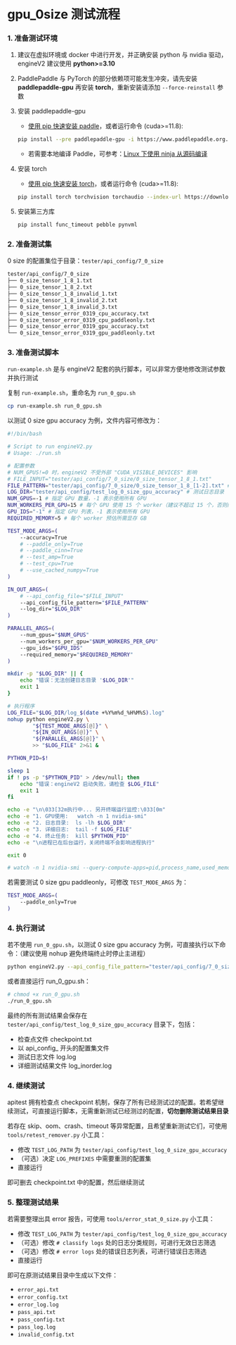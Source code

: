 # gpu_0size 测试流程

### 1. 准备测试环境

1. 建议在虚拟环境或 docker 中进行开发，并正确安装 python 与 nvidia 驱动，engineV2 建议使用 **python>=3.10**

2. PaddlePaddle 与 PyTorch 的部分依赖项可能发生冲突，请先安装 **paddlepaddle-gpu** 再安装 **torch**，重新安装请添加 `--force-reinstall` 参数

3. 安装 paddlepaddle-gpu

   - [使用 pip 快速安装 paddle](https://www.paddlepaddle.org.cn/install/quick?docurl=/documentation/docs/zh/develop/install/pip/linux-pip.html)，或者运行命令 (cuda>=11.8):
   ```bash
   pip install --pre paddlepaddle-gpu -i https://www.paddlepaddle.org.cn/packages/nightly/cu118/
   ```
   - 若需要本地编译 Paddle，可参考：[Linux 下使用 ninja 从源码编译](https://www.paddlepaddle.org.cn/documentation/docs/zh/develop/install/compile/linux-compile-by-ninja.html)

4. 安装 torch

   - [使用 pip 快速安装 torch](https://pytorch.org/get-started/locally/)，或者运行命令 (cuda>=11.8):
   ```bash
   pip install torch torchvision torchaudio --index-url https://download.pytorch.org/whl/cu118
   ```
5. 安装第三方库

   ```bash
   pip install func_timeout pebble pynvml
   ```

### 2. 准备测试集

0 size 的配置集位于目录：`tester/api_config/7_0_size`

```bash
tester/api_config/7_0_size
├── 0_size_tensor_1_8_1.txt
├── 0_size_tensor_1_8_2.txt
├── 0_size_tensor_1_8_invalid_1.txt
├── 0_size_tensor_1_8_invalid_2.txt
├── 0_size_tensor_1_8_invalid_3.txt
├── 0_size_tensor_error_0319_cpu_accuracy.txt
├── 0_size_tensor_error_0319_cpu_paddleonly.txt
├── 0_size_tensor_error_0319_gpu_accuracy.txt
└── 0_size_tensor_error_0319_gpu_paddleonly.txt
```

### 3. 准备测试脚本

`run-example.sh` 是与 engineV2 配套的执行脚本，可以非常方便地修改测试参数并执行测试

复制 `run-example.sh`，重命名为 `run_0_gpu.sh`
```bash
cp run-example.sh run_0_gpu.sh
```

以测试 0 size gpu accuracy 为例，文件内容可修改为：
```bash
#!/bin/bash

# Script to run engineV2.py
# Usage: ./run.sh

# 配置参数
# NUM_GPUS!=0 时，engineV2 不受外部 "CUDA_VISIBLE_DEVICES" 影响
# FILE_INPUT="tester/api_config/7_0_size/0_size_tensor_1_8_1.txt"
FILE_PATTERN="tester/api_config/7_0_size/0_size_tensor_1_8_[1-2].txt" # 测试集 glob 路径
LOG_DIR="tester/api_config/test_log_0_size_gpu_accuracy" # 测试日志目录
NUM_GPUS=-1 # 指定 GPU 数量，-1 表示使用所有 GPU
NUM_WORKERS_PER_GPU=15 # 每个 GPU 使用 15 个 worker（建议不超过 15 个，否则内存会爆）
GPU_IDS="-1" # 指定 GPU 列表，-1 表示使用所有 GPU
REQUIRED_MEMORY=5 # 每个 worker 预估所需显存 GB

TEST_MODE_ARGS=(
	--accuracy=True
	# --paddle_only=True
    # --paddle_cinn=True
	# --test_amp=True
	# --test_cpu=True
	# --use_cached_numpy=True
)

IN_OUT_ARGS=(
    # --api_config_file="$FILE_INPUT"
    --api_config_file_pattern="$FILE_PATTERN"
    --log_dir="$LOG_DIR"
)

PARALLEL_ARGS=(
    --num_gpus="$NUM_GPUS"
    --num_workers_per_gpu="$NUM_WORKERS_PER_GPU"
    --gpu_ids="$GPU_IDS"
    --required_memory="$REQUIRED_MEMORY"
)

mkdir -p "$LOG_DIR" || {
    echo "错误：无法创建日志目录 '$LOG_DIR'"
    exit 1
}

# 执行程序
LOG_FILE="$LOG_DIR/log_$(date +%Y%m%d_%H%M%S).log"
nohup python engineV2.py \
        "${TEST_MODE_ARGS[@]}" \
        "${IN_OUT_ARGS[@]}" \
        "${PARALLEL_ARGS[@]}" \
        >> "$LOG_FILE" 2>&1 &

PYTHON_PID=$!

sleep 1
if ! ps -p "$PYTHON_PID" > /dev/null; then
    echo "错误：engineV2 启动失败，请检查 $LOG_FILE"
    exit 1
fi

echo -e "\n\033[32m执行中... 另开终端运行监控:\033[0m"
echo -e "1. GPU使用:   watch -n 1 nvidia-smi"
echo -e "2. 日志目录:  ls -lh $LOG_DIR"
echo -e "3. 详细日志:  tail -f $LOG_FILE"
echo -e "4. 终止任务:  kill $PYTHON_PID"
echo -e "\n进程已在后台运行，关闭终端不会影响进程执行"

exit 0

# watch -n 1 nvidia-smi --query-compute-apps=pid,process_name,used_memory,gpu_uuid --format=csv
```

若需要测试 0 size gpu paddleonly，可修改 `TEST_MODE_ARGS` 为：
```bash
TEST_MODE_ARGS=(
    --paddle_only=True
)
```

### 4. 执行测试

若不使用 `run_0_gpu.sh`，以测试 0 size gpu accuracy 为例，可直接执行以下命令：（建议使用 nohup 避免终端终止时停止主进程）
```bash
python engineV2.py --api_config_file_pattern="tester/api_config/7_0_size/0_size_tensor_1_8_[1-2].txt" --accuracy=True --num_gpus=-1 --num_workers_per_gpu=15 --required_memory=5 --log_dir="tester/api_config/test_log_0_size_gpu_accuracy" >> "tester/api_config/test_log_0_size_gpu_accuracy/log.log" 2>&1
```

或者直接运行 run_0_gpu.sh：
```bash
# chmod +x run_0_gpu.sh
./run_0_gpu.sh
```

最终的所有测试结果会保存在 `tester/api_config/test_log_0_size_gpu_accuracy` 目录下，包括：
- 检查点文件 checkpoint.txt
- 以 api_config_ 开头的配置集文件
- 测试日志文件 log.log
- 详细测试结果文件 log_inorder.log

### 4. 继续测试

apitest 拥有检查点 checkpoint 机制，保存了所有已经测试过的配置。若希望继续测试，可直接运行脚本，无需重新测试已经测过的配置，**切勿删除测试结果目录**

若存在 skip、oom、crash、timeout 等异常配置，且希望重新测试它们，可使用 `tools/retest_remover.py` 小工具：
- 修改 `TEST_LOG_PATH` 为 `tester/api_config/test_log_0_size_gpu_accuracy`
- （可选）决定 `LOG_PREFIXES` 中需要重测的配置集
- 直接运行

即可删去 checkpoint.txt 中的配置，然后继续测试

### 5. 整理测试结果

若需要整理出具 error 报告，可使用 `tools/error_stat_0_size.py` 小工具：
- 修改 `TEST_LOG_PATH` 为 `tester/api_config/test_log_0_size_gpu_accuracy`
- （可选）修改 `# classify logs` 处的日志分类规则，可进行无效日志筛选
- （可选）修改 `# error logs` 处的错误日志列表，可进行错误日志筛选
- 直接运行

即可在原测试结果目录中生成以下文件：
- `error_api.txt`
- `error_config.txt`
- `error_log.log`
- `pass_api.txt`
- `pass_config.txt`
- `pass_log.log`
- `invalid_config.txt`
